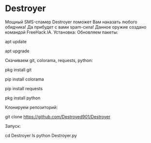 # Destroyer
Мощный SMS-спамер Destroyer поможет Вам наказать любого обидчика!  Да прибудет с вами spam-сила!  Данное оружие создано командой FreeHack.IA.
Установка:
Обновляем пакеты: 

apt update

apt upgrade

Скачиваем git, colorama, requests, python:

pkg install git

pip install colorama

pip install requests

pkg install python

Клонируем репозиторий:

git clone https://github.com/Destroyed901/Destroyer

Запуск:

cd Destroyer
ls
python Destroyer.py


